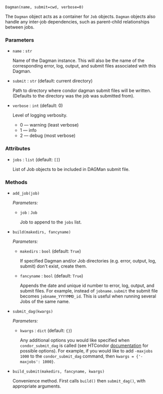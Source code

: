 
```
Dagman(name, submit=cwd, verbose=0)
```

The `Dagman` object acts as a container for `Job` objects. `Dagman` objects also handle any inter-job dependencies, such as parent-child relationships between jobs.


### Parameters

* `name` : `str`

    Name of the Dagman instance. This will also be the name of the corresponding error, log, output, and submit files associated with this Dagman.

* `submit` : `str` (default: current directory)

    Path to directory where condor dagman submit files will be written. (Defaults to the directory was the job was submitted from).

* `verbose` : `int` (default: 0)

    Level of logging verbosity.

    * 0 &mdash; warning (least verbose)
    * 1 &mdash; info
    * 2 &mdash; debug (most verbose)

### Attributes

* `jobs` : `list` (default: `[]`)

    List of Job objects to be included in DAGMan submit file.

### Methods

* `add_job(job)`

    *Parameters:*

    * `job` : `Job`

        Job to append to the `jobs` list.

* `build(makedirs, fancyname)`

    *Parameters:*

    * `makedirs` : `bool` (default: `True`)

        If specified Dagman and/or Job directories (e.g. error, output, log, submit) don't exist, create them.

    * `fancyname` : `bool` (default: `True`)

        Appends the date and unique id number to error, log, output, and submit files. For example, instead of `jobname.submit` the submit file becomes `jobname_YYYYMMD_id`. This is useful when running several Jobs of the same name.

* `submit_dag(kwargs)`

    *Parameters:*

    * `kwargs` : `dict` (default: `{}`)

        Any additional options you would like specified when `condor_submit_dag` is called (see HTCondor [documentation](http://research.cs.wisc.edu/htcondor/manual/current/condor_submit_dag.html) for possible options). For example, if you would like to add `-maxjobs 1000` to the `condor_submit_dag` command, then `kwargs = {'-maxjobs': 1000}`.

* `build_submit(makedirs, fancyname, kwargs)`

    Convenience method. First calls `build()` then `submit_dag()`, with appropriate arguments.

